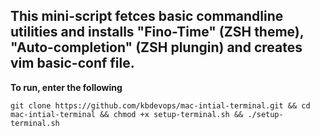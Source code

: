 ## This mini-script fetces basic commandline utilities and installs "Fino-Time" (ZSH theme), "Auto-completion" (ZSH plungin) and creates vim basic-conf file. 

**To run, enter the following**

```
git clone https://github.com/kbdevops/mac-intial-terminal.git && cd mac-intial-terminal && chmod +x setup-terminal.sh && ./setup-terminal.sh
```
